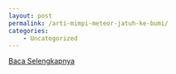```yaml
---
layout: post
permalink: /arti-mimpi-meteor-jatuh-ke-bumi/
categories:
    - Uncategorized
---
```


[Baca Selengkapnya](/06)